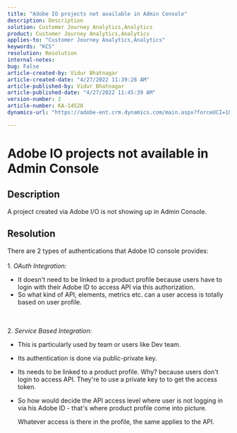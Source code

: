 ```yaml
---
title: "Adobe IO projects not available in Admin Console"
description: Description
solution: Customer Journey Analytics,Analytics
product: Customer Journey Analytics,Analytics
applies-to: "Customer Journey Analytics,Analytics"
keywords: "KCS"
resolution: Resolution
internal-notes: 
bug: False
article-created-by: Vidur Bhatnagar
article-created-date: "4/27/2022 11:39:28 AM"
article-published-by: Vidur Bhatnagar
article-published-date: "4/27/2022 11:45:39 AM"
version-number: 2
article-number: KA-14528
dynamics-url: "https://adobe-ent.crm.dynamics.com/main.aspx?forceUCI=1&pagetype=entityrecord&etn=knowledgearticle&id=4c17caab-1ec6-ec11-a7b6-0022480a10ee"

---
```

# Adobe IO projects not available in Admin Console

## Description


A project created via Adobe I/O is not showing up in Admin Console.


## Resolution


There are 2 types of authentications that Adobe IO console provides:
<br><br>1. *OAuth Integration:*
- It doesn't need to be linked to a product profile because users have to login with their Adobe ID to access API via this authorization.
- So what kind of API, elements, metrics etc. can a user access is totally based on user profile.

<br><br>2. *Service Based Integration:*
- This is particularly used by team or users like Dev team.

    
- Its authentication is done via public-private key.

    
- Its needs to be linked to a product profile. Why? because users don't login to access API. They're to use a private key to to get the access token.
- So how would decide the API access level where user is not logging in via his Adobe ID - that's where product profile come into picture.

    Whatever access is there in the profile, the same applies to the API.





